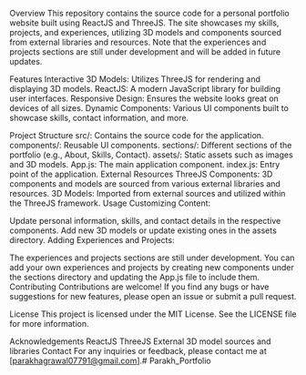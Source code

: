 Overview
This repository contains the source code for a personal portfolio website built using ReactJS and ThreeJS. The site showcases my skills, projects, and experiences, utilizing 3D models and components sourced from external libraries and resources. Note that the experiences and projects sections are still under development and will be added in future updates.

Features
Interactive 3D Models: Utilizes ThreeJS for rendering and displaying 3D models.
ReactJS: A modern JavaScript library for building user interfaces.
Responsive Design: Ensures the website looks great on devices of all sizes.
Dynamic Components: Various UI components built to showcase skills, contact information, and more.

Project Structure
src/: Contains the source code for the application.
components/: Reusable UI components.
sections/: Different sections of the portfolio (e.g., About, Skills, Contact).
assets/: Static assets such as images and 3D models.
App.js: The main application component.
index.js: Entry point of the application.
External Resources
ThreeJS Components: 3D components and models are sourced from various external libraries and resources.
3D Models: Imported from external sources and utilized within the ThreeJS framework.
Usage
Customizing Content:

Update personal information, skills, and contact details in the respective components.
Add new 3D models or update existing ones in the assets directory.
Adding Experiences and Projects:

The experiences and projects sections are still under development. You can add your own experiences and projects by creating new components under the sections directory and updating the App.js file to include them.
Contributing
Contributions are welcome! If you find any bugs or have suggestions for new features, please open an issue or submit a pull request.

License
This project is licensed under the MIT License. See the LICENSE file for more information.

Acknowledgements
ReactJS
ThreeJS
External 3D model sources and libraries
Contact
For any inquiries or feedback, please contact me at [parakhagrawal07791@gmail.com].# Parakh_Portfolio
